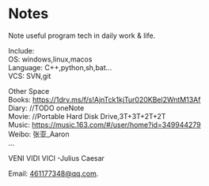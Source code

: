 # Notes

Note useful program tech in daily work & life. 

Include:  
OS:                windows,linux,macos  
Language:          C++,python,sh,bat...  
VCS:               SVN,git  


Other Space  
Books:             https://1drv.ms/f/s!AjnTck1kjTur020KBel2WntM13Af  
Diary:             //TODO oneNote   
Movie:             //Portable Hard Disk Drive,3T+3T+2T+2T  
Music:             https://music.163.com/#/user/home?id=349944279  
Weibo:             张亚_Aaron  
... 
 
VENI VIDI VICI  -Julius Caesar


Email: 461177348@qq.com.  
